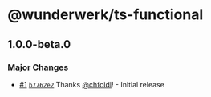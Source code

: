 # @wunderwerk/ts-functional

## 1.0.0-beta.0

### Major Changes

- [#1](https://github.com/wunderwerkio/ts-functional/pull/1) [`b7762e2`](https://github.com/wunderwerkio/ts-functional/commit/b7762e268278cbd703575c65b9b92e384cd99878) Thanks [@chfoidl](https://github.com/chfoidl)! - Initial release
